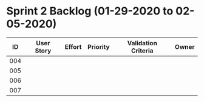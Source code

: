 
# Sprint 2 Backlog (01-29-2020 to 02-05-2020)

| ID | User Story | Effort | Priority | Validation Criteria | Owner |
|----|------------|--------|----------|---------------------|-------|
| 004 |  |  |  |  |  |
| 005 |  |  |  |  |  |
| 006 |  |  |  |  |  |
| 007 |  |  |  |  |  |
